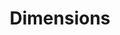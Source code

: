 ---
layout: default
bigquery: https://console.cloud.google.com/bigquery?p=covid-19-dimensions-ai&page=table&d=data&t=publications
contributors: Digital Science, https://www.digital-science.com/
cost: Free for personal, non-commercial use.
description: Dimensions contains more than 100 million publications, ranging from
  articles published in scholarly journals, books and book chapters, to preprints
  and conference proceedings. All publications are contextualized with linked data
  sets, funding, publications, patents, clinical trials, and policy documents. You
  can also view associated categories, funders, institutions, and researcher profiles.
documentation: https://docs.dimensions.ai/bigquery/index.html
last_edit: Mon, 04 Apr 2022 19:04:00 GMT
location: https://www.dimensions.ai/products/free/
maintained_by: Digital Science, https://www.digital-science.com/
schema_fields: '[''license'', ''date_print'', ''jurisdiction'', ''category_icrp_cso'',
  ''original_assignee_orgs'', ''funder_org_acronyms'', ''associated_publication_doi'',
  ''embargo_date'', ''types'', ''application_number'', ''established'', ''type'',
  ''date_online'', ''organisation_details'', ''editors'', ''supporting_grant_ids'',
  ''acknowledgements'', ''resulting_publication_doi'', ''citations'', ''acronyms'',
  ''mesh_headings'', ''funding_cad'', ''funding_details'', ''publisher'', ''date_imported_gbq'',
  ''current_assignee_countries'', ''associated_publication_arxiv_id'', ''funder_orgs'',
  ''category_hrcs_hc'', ''researcher_ids'', ''book_title'', ''legal_status'', ''pmid'',
  ''current_assignee'', ''pmcid'', ''kind'', ''funding_gbp'', ''email_address'', ''legal_events'',
  ''wikipedia_url'', ''book_series_title'', ''registry'', ''priority_year'', ''interventions'',
  ''clinical_trial_ids'', ''date_inserted'', ''altmetrics'', ''date'', ''metrics'',
  ''aliases'', ''assignee_orgs'', ''funder_org'', ''start_year'', ''research_org_country_names'',
  ''description'', ''filing_year'', ''citation_string'', ''external_ids'', ''start_date'',
  ''repository_name'', ''brief_title'', ''open_access_categories'', ''arxiv_id'',
  ''acronym'', ''research_org_state_names'', ''associated_publication_pmid'', ''ipcr'',
  ''publication_ids'', ''category_hra'', ''category_rcdc'', ''concepts'', ''category_uoa'',
  ''patent_ids'', ''original_abstract'', ''id'', ''conference'', ''pages'', ''foa_number'',
  ''funder_org_cities'', ''date_normal'', ''research_org_cities'', ''year'', ''original_assignee'',
  ''research_orgs'', ''family_members_ids'', ''gender'', ''source_id'', ''isbn'',
  ''category_bra'', ''subtitles'', ''language'', ''assignee_countries'', ''research_org_countries'',
  ''links'', ''labels'', ''priority_date'', ''original_assignee_countries'', ''cpc'',
  ''granted_date'', ''citations_count'', ''address'', ''investigators'', ''category_sdg'',
  ''end_year'', ''created_date'', ''date_modified'', ''original_title'', ''repository_id'',
  ''reference_ids'', ''journal'', ''parent_id'', ''filing_date'', ''funding_usd'',
  ''funding_jpy'', ''relationships'', ''publication_year'', ''authors'', ''funding_cny'',
  ''research_org_state_codes'', ''volume'', ''end_date'', ''categories'', ''doi'',
  ''funding_currency'', ''cited_by_ids'', ''open_access_categories_v2'', ''category_icrp_ct'',
  ''title'', ''status'', ''funder_org_state_codes'', ''filing_status'', ''family_id'',
  ''family_count'', ''inventor_names'', ''associated_publication_id'', ''funding_eur'',
  ''funder_org_countries'', ''granted_year'', ''funder_countries'', ''associated_grant_ids'',
  ''grant_number'', ''resulting_publication_ids'', ''expiration_year'', ''phase'',
  ''conditions'', ''proceedings_title'', ''journal_lists'', ''research_org_city_names'',
  ''funding_amount'', ''abstract'', ''category_hrcs_rac'', ''current_assignee_orgs'',
  ''expiration_date'', ''active_years'', ''issue'', ''funding_chf'', ''mesh_terms'',
  ''repository_url'', ''name'', ''funding_aud'', ''eisbn'', ''publication_date'',
  ''category_for'', ''linkout'', ''funding_nzd'']'
shortname: dimensions
tags:
- scholarly literature
- patents
- funding
- clinical trials
- academic profiles
terms_of_use: 'Use of both the Dimensions COVID-19 dataset and full Dimensions dataset
  are subject to the Dimensions Terms of use: https://www.dimensions.ai/policies-terms-legal '
title: Dimensions
uuid: dcff88bd-fe6b-4fdb-8159-809bf9d7bc1c
---